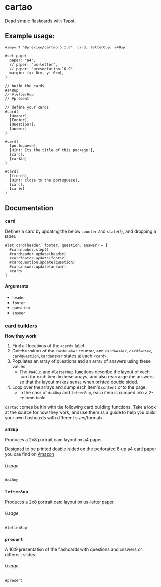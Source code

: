 # cartao

Dead simple flashcards with Typst.

## Example usage:

```typ
#import "@preview/cartao:0.1.0": card, letter8up, a48up

#set page(
  paper: "a4",
  // paper: "us-letter",
  // paper: "presentation-16-9",
  margin: (x: 0cm, y: 0cm),
)

// build the cards
#a48up
// #letter8up
// #present

// define your cards
#card(
  [Header],
  [Footer],
  [Question?],
  [answer]
)

#card(
  [portuguese],
  [Hint: Its the title of this package!],
  [card],
  [cartão]
)

#card(
  [french],
  [Hint: close to the portuguese],
  [card],
  [carte]
)
```

## Documentation

### `card`

Defines a card by updating the below `counter` and `state`(s), and dropping a <card> label.

```typ
#let card(header, footer, question, answer) = [
  #cardnumber.step()
  #cardheader.update(header)
  #cardfooter.update(footer)
  #cardquestion.update(question)
  #cardanswer.update(answer)
  <card>
]
```

#### Arguments

* `header`
* `footer`
* `question`
* `answer`

### card builders

**How they work**

1. Find all locations of the `<card>` label
2. Get the values of the `cardnumber` counter, and `cardheader`, `cardfooter`, `cardquestion`, `cardanswer` states at each `<card>`.
3. Populates an array of questions and an array of answers using these values
    - The `#a48up` and `#letter8up` functions describe the layout of each card for each item in these arrays, and also rearrange the answers so that the layout makes sense when printed double sided.
4. Loop over the arrays and dump each item's `content` onto the page.
    - in the case of `#a48up` and `letter8up`, each item is dumped into a 2-column table.

`cartao` comes builtin with the following card building functions. Take a look at the source for how they work, and use them as a guide to help you build your own flashcards with different sizes/formats.

### `a48up`

Produces a 2x8 portrait card layout on a4 paper.

Designed to be printed double-sided on the perforated 8-up a4 card paper you can find on [Amazon](https:/www.amazon.ca/s?k=a4+perforated+card&crid=37RT2L4H5XSD0&sprefix=a4+perforated+ca%2Caps%2C648&ref=nb_sb_noss)

###### Usage  

```typ
#a48up
```

### `letter8up`

Produces a 2x8 portrait card layout on us-letter paper.

###### Usage  

```typ
#letter8up
```

### `present`

A 16:9 presentation of the flashcards with questions and answers on different slides

###### Usage  

```typ
#present
```

